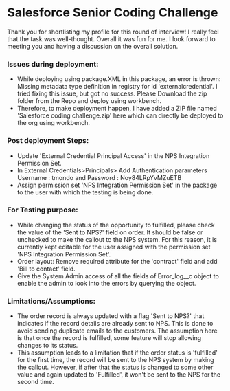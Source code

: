 # Salesforce Senior Coding Challenge

Thank you for shortlisting my profile for this round of interview! I really feel that the task was well-thought. Overall it was fun for me. I look forward to meeting you and having a discussion on the overall solution. 

### Issues during deployment:
* While deploying using package.XML in this package, an error is thrown: Missing metadata type definition in registry for id 'externalcredential'. I tried fixing this issue, but got no success. Please Download the zip folder from the Repo and deploy using workbench. 
* Therefore, to make deployment happen, I have added a ZIP file named 'Salesforce coding challenge.zip' here which can directly be deployed to the org using workbench. 


### Post deployment Steps:
* Update 'External Credential Principal Access' in the NPS Integration Permission Set.
* In External Credentials>Principals> Add Authentication parameters Username : tmondo and Password : Noy84LRpYvMZuETB
* Assign permission set 'NPS Integration Permission Set' in the package to the user with which the testing is being done.

### For Testing purpose:

* While changing the status of the opportunity to fulfilled, please check the value of the 'Sent to NPS?' field on order. It should be false or unchecked to make the callout to the NPS system. For this reason, it is currently kept editable for the user assigned with the permission set 'NPS Integration Permission Set'. 
* Order layout: Remove required attribute for the 'contract' field and add 'Bill to contact' field.  
* Give the System Admin access of all the fields of Error_log__c object to enable the admin to look into the errors by querying the object.

### Limitations/Assumptions:

* The order record is always updated with a flag 'Sent to NPS?' that indicates if the record details are already sent to NPS. This is done to avoid sending duplicate emails to the customers. The assumption here is that once the record is fulfilled, some feature will stop allowing changes to its status. 
* This assumption leads to a limitation that if the order status is 'fulfilled' for the first time, the record will be sent to the NPS system by making the callout. However, if after that the status is changed to some other value and again updated to 'Fulfilled', it won't be sent to the NPS for the second time.



